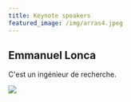 ```yaml
---
title: Keynote speakers
featured_image: /img/arras4.jpeg
---
```


## Emmanuel Lonca

C'est un ingénieur de recherche.

![](http://www.cril.univ-artois.fr/~lonca/emmanuel-lonca.jpg)
